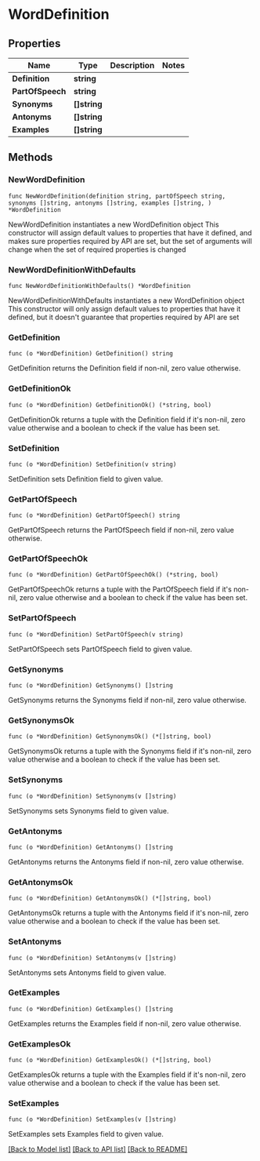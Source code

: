 # WordDefinition

## Properties

Name | Type | Description | Notes
------------ | ------------- | ------------- | -------------
**Definition** | **string** |  | 
**PartOfSpeech** | **string** |  | 
**Synonyms** | **[]string** |  | 
**Antonyms** | **[]string** |  | 
**Examples** | **[]string** |  | 

## Methods

### NewWordDefinition

`func NewWordDefinition(definition string, partOfSpeech string, synonyms []string, antonyms []string, examples []string, ) *WordDefinition`

NewWordDefinition instantiates a new WordDefinition object
This constructor will assign default values to properties that have it defined,
and makes sure properties required by API are set, but the set of arguments
will change when the set of required properties is changed

### NewWordDefinitionWithDefaults

`func NewWordDefinitionWithDefaults() *WordDefinition`

NewWordDefinitionWithDefaults instantiates a new WordDefinition object
This constructor will only assign default values to properties that have it defined,
but it doesn't guarantee that properties required by API are set

### GetDefinition

`func (o *WordDefinition) GetDefinition() string`

GetDefinition returns the Definition field if non-nil, zero value otherwise.

### GetDefinitionOk

`func (o *WordDefinition) GetDefinitionOk() (*string, bool)`

GetDefinitionOk returns a tuple with the Definition field if it's non-nil, zero value otherwise
and a boolean to check if the value has been set.

### SetDefinition

`func (o *WordDefinition) SetDefinition(v string)`

SetDefinition sets Definition field to given value.


### GetPartOfSpeech

`func (o *WordDefinition) GetPartOfSpeech() string`

GetPartOfSpeech returns the PartOfSpeech field if non-nil, zero value otherwise.

### GetPartOfSpeechOk

`func (o *WordDefinition) GetPartOfSpeechOk() (*string, bool)`

GetPartOfSpeechOk returns a tuple with the PartOfSpeech field if it's non-nil, zero value otherwise
and a boolean to check if the value has been set.

### SetPartOfSpeech

`func (o *WordDefinition) SetPartOfSpeech(v string)`

SetPartOfSpeech sets PartOfSpeech field to given value.


### GetSynonyms

`func (o *WordDefinition) GetSynonyms() []string`

GetSynonyms returns the Synonyms field if non-nil, zero value otherwise.

### GetSynonymsOk

`func (o *WordDefinition) GetSynonymsOk() (*[]string, bool)`

GetSynonymsOk returns a tuple with the Synonyms field if it's non-nil, zero value otherwise
and a boolean to check if the value has been set.

### SetSynonyms

`func (o *WordDefinition) SetSynonyms(v []string)`

SetSynonyms sets Synonyms field to given value.


### GetAntonyms

`func (o *WordDefinition) GetAntonyms() []string`

GetAntonyms returns the Antonyms field if non-nil, zero value otherwise.

### GetAntonymsOk

`func (o *WordDefinition) GetAntonymsOk() (*[]string, bool)`

GetAntonymsOk returns a tuple with the Antonyms field if it's non-nil, zero value otherwise
and a boolean to check if the value has been set.

### SetAntonyms

`func (o *WordDefinition) SetAntonyms(v []string)`

SetAntonyms sets Antonyms field to given value.


### GetExamples

`func (o *WordDefinition) GetExamples() []string`

GetExamples returns the Examples field if non-nil, zero value otherwise.

### GetExamplesOk

`func (o *WordDefinition) GetExamplesOk() (*[]string, bool)`

GetExamplesOk returns a tuple with the Examples field if it's non-nil, zero value otherwise
and a boolean to check if the value has been set.

### SetExamples

`func (o *WordDefinition) SetExamples(v []string)`

SetExamples sets Examples field to given value.



[[Back to Model list]](../README.md#documentation-for-models) [[Back to API list]](../README.md#documentation-for-api-endpoints) [[Back to README]](../README.md)


